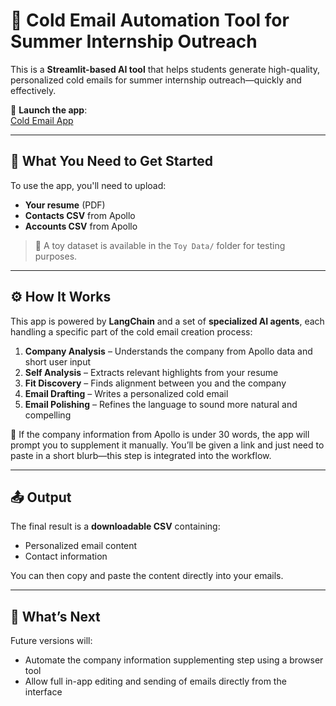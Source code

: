 # 🎯 Cold Email Automation Tool for Summer Internship Outreach

This is a **Streamlit-based AI tool** that helps students generate high-quality, personalized cold emails for summer internship outreach—quickly and effectively.

🔗 **Launch the app**:  
[Cold Email App](https://cold-email-app-4bfy4gydmeqr6bqykfpthg.streamlit.app/)

---

## 📂 What You Need to Get Started

To use the app, you'll need to upload:

- **Your resume** (PDF)
- **Contacts CSV** from Apollo
- **Accounts CSV** from Apollo

> 🧪 A toy dataset is available in the `Toy Data/` folder for testing purposes.

---

## ⚙️ How It Works

This app is powered by **LangChain** and a set of **specialized AI agents**, each handling a specific part of the cold email creation process:

1. **Company Analysis** – Understands the company from Apollo data and short user input  
2. **Self Analysis** – Extracts relevant highlights from your resume  
3. **Fit Discovery** – Finds alignment between you and the company  
4. **Email Drafting** – Writes a personalized cold email  
5. **Email Polishing** – Refines the language to sound more natural and compelling

📝 If the company information from Apollo is under 30 words, the app will prompt you to supplement it manually. You’ll be given a link and just need to paste in a short blurb—this step is integrated into the workflow.

---

## 📤 Output

The final result is a **downloadable CSV** containing:

- Personalized email content
- Contact information

You can then copy and paste the content directly into your emails.

---

## 🔮 What’s Next

Future versions will:

- Automate the company information supplementing step using a browser tool
- Allow full in-app editing and sending of emails directly from the interface

